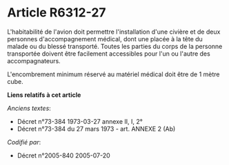 # Article R6312-27

L'habitabilité de l'avion doit permettre l'installation d'une civière et de deux personnes d'accompagnement médical, dont une
placée à la tête du malade ou du blessé transporté. Toutes les parties du corps de la personne transportée doivent être
facilement accessibles pour l'un ou l'autre des accompagnateurs.

L'encombrement minimum réservé au matériel médical doit être de 1 mètre cube.

**Liens relatifs à cet article**

_Anciens textes_:

  - Décret n°73-384 1973-03-27 annexe II, I, 2°
  - Décret n°73-384 du 27 mars 1973 - art. ANNEXE 2 (Ab)

_Codifié par_:

  - Décret n°2005-840 2005-07-20
